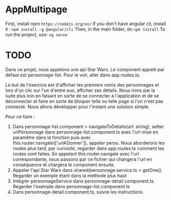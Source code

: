 # AppMultipage

First, install npm `https://nodejs.org/en/`
If you don't have angular cli, install it : `npm install -g @angular/cli`
Then, in the main folder, do `npm install`
To run the project, use: `ng serve`

# TODO

Dans ce projet, nous appelons une api Star Wars.
Le component appelé par défaut est personnage-list. Pour le voir, aller dans app.routes.ts.

Le but de l'exercice est d'afficher les premiers noms des personnages et lors d'un clic sur l'un d'entre eux, afficher ses détails. Nous irons par la suite plus loin en faisant en sorte de se connecter à l'application et de se déconnecter et faire en sorte de bloquer telle ou telle page si l'on n'est pas connecté.
Nous allons développer pour l'instant une solution simple.

Pour ce faire :

1. Dans personnage-list.component > navigateToDetails(url: string), setter urlPersonnage dans personnage-list.component.ts avec l'url mise en paramètre dans la fonction puis avec this.router.navigate(['urlADonner']), appeler perso. Nous aborderons les routes plus tard, par curiosité, regarder dans app.routes.ts comment les routes sont faites. En appelant this.router.navigate avec l'url correspondante, nous passons par ce fichier qui changera l'url en conséquence et chargera le component ensuite.
2. Appeler l'api Star Wars dans shared/personnage.service.ts > getOne(). Regarder un exemple étant dans la méthode plus haut
3. Intégrer personnageService dans personnage-detail.component.ts. Regarder l'exemple dans personnage-list.component.ts
4. Dans personnage-detail.component.ts, suivre les instructions.